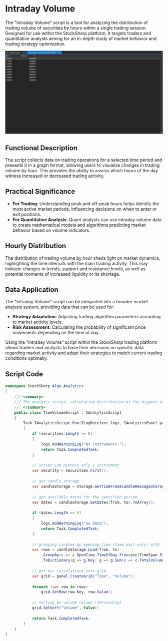 # Intraday Volume

The "Intraday Volume" script is a tool for analyzing the distribution of trading volume of securities by hours within a single trading session. Designed for use within the StockSharp platform, it targets traders and quantitative analysts aiming for an in-depth study of market behavior and trading strategy optimization.

![hydra_analitics_intraday_volume](../../../../images/hydra_analitics_intraday_volume.png)

## Functional Description

The script collects data on trading operations for a selected time period and presents it in a graph format, allowing users to visualize changes in trading volume by hour. This provides the ability to assess which hours of the day witness increased or decreased trading activity.

## Practical Significance

- **For Trading**: Understanding peak and off-peak hours helps identify the most active market periods, influencing decisions on when to enter or exit positions.
- **For Quantitative Analysis**: Quant analysts can use intraday volume data to create mathematical models and algorithms predicting market behavior based on volume indicators.

## Hourly Distribution

The distribution of trading volume by hour sheds light on market dynamics, highlighting the time intervals with the main trading activity. This may indicate changes in trends, support and resistance levels, as well as potential moments of increased liquidity or its shortage.

## Data Application

The "Intraday Volume" script can be integrated into a broader market analysis system, providing data that can be used for:

- **Strategy Adaptation**: Adjusting trading algorithm parameters according to market activity levels.
- **Risk Assessment**: Calculating the probability of significant price movements depending on the time of day.

Using the "Intraday Volume" script within the StockSharp trading platform allows traders and analysts to base their decisions on specific data regarding market activity and adapt their strategies to match current trading conditions optimally.

## Script Code

```cs
namespace StockSharp.Algo.Analytics
{
	/// <summary>
	/// The analytic script, calculating distribution of the biggest volume by hours.
	/// </summary>
	public class TimeVolumeScript : IAnalyticsScript
	{
		Task IAnalyticsScript.Run(ILogReceiver logs, IAnalyticsPanel panel, SecurityId[] securities, DateTime from, DateTime to, IStorageRegistry storage, IMarketDataDrive drive, StorageFormats format, TimeSpan timeFrame, CancellationToken cancellationToken)
		{
			if (securities.Length == 0)
			{
				logs.AddWarningLog("No instruments.");
				return Task.CompletedTask;
			}

			// script can process only 1 instrument
			var security = securities.First();

			// get candle storage
			var candleStorage = storage.GetTimeFrameCandleMessageStorage(security, timeFrame, drive, format);

			// get available dates for the specified period
			var dates = candleStorage.GetDates(from, to).ToArray();

			if (dates.Length == 0)
			{
				logs.AddWarningLog("no data");
				return Task.CompletedTask;
			}

			// grouping candles by opening time (time part only) with 1 hour truncating
			var rows = candleStorage.Load(from, to)
				.GroupBy(c => c.OpenTime.TimeOfDay.Truncate(TimeSpan.FromHours(1)))
				.ToDictionary(g => g.Key, g => g.Sum(c => c.TotalVolume));

			// put our calculations into grid
			var grid = panel.CreateGrid("Time", "Volume");

			foreach (var row in rows)
				grid.SetRow(row.Key, row.Value);

			// sorting by volume column (descending)
			grid.SetSort("Volume", false);

			return Task.CompletedTask;
		}
	}
}
```